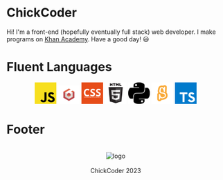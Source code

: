 # **ChickCoder**
Hi! I'm a front-end (hopefully eventually full stack) web developer. I make programs on [Khan Academy](khanacademy.org/profile/websitedeveloper). Have a good day! 😃


# Fluent Languages
<p align = 'center'> 
  <img width = '50px' alt = 'javascript' src = 'javascript.png'>
  <img width = '50px' alt = 'babylon' src = 'babylonLogo.png'>
  <img width = '50px' alt = 'css' src = 'css.png'>
  <img width = '50px' alt = 'html' src = 'html.png'>
  <img width = '50px' alt = 'python' src = 'python.png'>
  <img width = '50px' alt = 'scratch' src = 'scratch.png'>
  <img width = '50px' alt = 'typescript' src = 'typescript.png'>
</p>

# Footer
<p align = 'center'>
  <br>
  <img alt = 'logo' width = '200px' src = 'https://avatars.githubusercontent.com/u/129548862?v=4)https://avatars.githubusercontent.com/u/129548862?v=4'/> <br> <br>
  ChickCoder 2023
</p>
